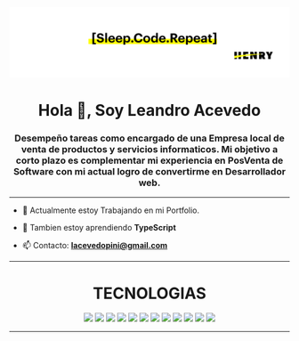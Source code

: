 <img src="https://github.com/AcevedoLeandro/AcevedoLeandro/blob/38c72145f7f89094841cf4c82a5d1c320b00c00e/Sleep%20Code%20Repeat.png" style="height: 100% , width:100%">
<h1 align="center">Hola 👋, Soy Leandro Acevedo</h1>
<h3 align="center">Desempeño tareas como encargado de una Empresa local de venta de productos y servicios informaticos.
Mi objetivo a corto plazo es complementar mi experiencia en PosVenta de Software con mi actual logro de convertirme en Desarrollador web.</h3>

---
- 🔭  Actualmente estoy Trabajando en mi Portfolio.

- 🌱 Tambien estoy aprendiendo **TypeScript**

- 📫 Contacto: **lacevedopini@gmail.com**
---

<h1 align="center">TECNOLOGIAS</h1>

<p align="center"><img src="https://cdn.jsdelivr.net/gh/devicons/devicon/icons/react/react-original.svg" style="height: 4rem"/>
<img src="https://cdn.jsdelivr.net/gh/devicons/devicon/icons/nodejs/nodejs-original-wordmark.svg" style="height:4rem; background-color:white"/>
<img src="https://cdn.jsdelivr.net/gh/devicons/devicon/icons/express/express-original-wordmark.svg" style="height: 4rem; background-color:white"/>
<img src="https://cdn.jsdelivr.net/gh/devicons/devicon/icons/redux/redux-original.svg" style="height: 4rem; background-color:white"/>
<img src="https://cdn.jsdelivr.net/gh/devicons/devicon/icons/html5/html5-original-wordmark.svg" style="height: 4rem"/>
<img src="https://cdn.jsdelivr.net/gh/devicons/devicon/icons/css3/css3-original-wordmark.svg" style="height: 4rem"/>
<img src="https://cdn.jsdelivr.net/gh/devicons/devicon/icons/javascript/javascript-plain.svg" style="height: 4rem"/>
<img src="https://cdn.jsdelivr.net/gh/devicons/devicon/icons/bootstrap/bootstrap-plain-wordmark.svg"  style="height: 4rem"/>
<img src="https://cdn.jsdelivr.net/gh/devicons/devicon/icons/materialui/materialui-plain.svg" style="height: 4rem"/>
<img src="https://cdn.jsdelivr.net/gh/devicons/devicon/icons/npm/npm-original-wordmark.svg" style="height: 4rem"/>
<img src="https://cdn.jsdelivr.net/gh/devicons/devicon/icons/git/git-plain.svg" style="height: 4rem"/>
<img src="https://cdn.jsdelivr.net/gh/devicons/devicon/icons/github/github-original-wordmark.svg" style="height: 4rem; background-color:white"/>
</p>

---
